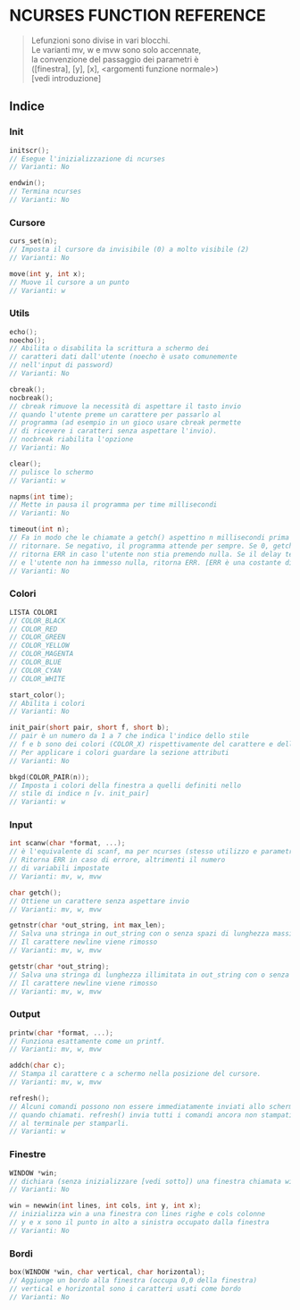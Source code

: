 # NCURSES FUNCTION REFERENCE <!-- omit in toc -->
> Lefunzioni sono divise in vari blocchi.  
> Le varianti mv, w e mvw sono solo accennate,  
> la convenzione del passaggio dei parametri è  
> ([finestra], [y], [x], \<argomenti funzione normale\>)  
> [vedi introduzione]

## Indice <!-- omit in toc -->

### Init
```c
initscr();
// Esegue l'inizializzazione di ncurses
// Varianti: No
```
```c
endwin();
// Termina ncurses
// Varianti: No
```

### Cursore
```c
curs_set(n);
// Imposta il cursore da invisibile (0) a molto visibile (2)
// Varianti: No
```
```c
move(int y, int x);
// Muove il cursore a un punto
// Varianti: w
```

### Utils
```c
echo();
noecho();
// Abilita o disabilita la scrittura a schermo dei
// caratteri dati dall'utente (noecho è usato comunemente
// nell'input di password)
// Varianti: No
```
```c
cbreak();
nocbreak();
// cbreak rimuove la necessità di aspettare il tasto invio
// quando l'utente preme un carattere per passarlo al
// programma (ad esempio in un gioco usare cbreak permette 
// di ricevere i caratteri senza aspettare l'invio).
// nocbreak riabilita l'opzione
// Varianti: No
```
```c
clear();
// pulisce lo schermo
// Varianti: w
```
```c
napms(int time);
// Mette in pausa il programma per time millisecondi
// Varianti: No
```
```c
timeout(int n);
// Fa in modo che le chiamate a getch() aspettino n millisecondi prima di 
// ritornare. Se negativo, il programma attende per sempre. Se 0, getch()
// ritorna ERR in caso l'utente non stia premendo nulla. Se il delay termina
// e l'utente non ha immesso nulla, ritorna ERR. [ERR è una costante di ncurses]
// Varianti: No
```

### Colori
```c
LISTA COLORI
// COLOR_BLACK
// COLOR_RED
// COLOR_GREEN
// COLOR_YELLOW
// COLOR_MAGENTA
// COLOR_BLUE
// COLOR_CYAN
// COLOR_WHITE
```
```c
start_color();
// Abilita i colori
// Varianti: No
```
```c
init_pair(short pair, short f, short b);
// pair è un numero da 1 a 7 che indica l'indice dello stile
// f e b sono dei colori (COLOR_X) rispettivamente del carattere e dello sfondo
// Per applicare i colori guardare la sezione attributi
// Varianti: No
```
```c
bkgd(COLOR_PAIR(n));
// Imposta i colori della finestra a quelli definiti nello 
// stile di indice n [v. init_pair]
// Varianti: w
```
### Input
```c
int scanw(char *format, ...);
// è l'equivalente di scanf, ma per ncurses (stesso utilizzo e parametri)
// Ritorna ERR in caso di errore, altrimenti il numero
// di variabili impostate
// Varianti: mv, w, mvw
```
```c
char getch();
// Ottiene un carattere senza aspettare invio
// Varianti: mv, w, mvw
```
```c
getnstr(char *out_string, int max_len);
// Salva una stringa in out_string con o senza spazi di lunghezza massima max_len
// Il carattere newline viene rimosso
// Varianti: mv, w, mvw
```
```c
getstr(char *out_string);
// Salva una stringa di lunghezza illimitata in out_string con o senza spazi
// Il carattere newline viene rimosso
// Varianti: mv, w, mvw
```

### Output
```c
printw(char *format, ...);
// Funziona esattamente come un printf.
// Varianti: mv, w, mvw
```
```c
addch(char c);
// Stampa il carattere c a schermo nella posizione del cursore.
// Varianti: mv, w, mvw
```
```c
refresh();
// Alcuni comandi possono non essere immediatamente inviati allo schermo
// quando chiamati. refresh() invia tutti i comandi ancora non stampati a schermo
// al terminale per stamparli.
// Varianti: w
```
### Finestre
```c
WINDOW *win;
// dichiara (senza inizializzare [vedi sotto]) una finestra chiamata win.
// Varianti: No
```
```c
win = newwin(int lines, int cols, int y, int x);
// inizializza win a una finestra con lines righe e cols colonne
// y e x sono il punto in alto a sinistra occupato dalla finestra
// Varianti: No
```

### Bordi
```c
box(WINDOW *win, char vertical, char horizontal);
// Aggiunge un bordo alla finestra (occupa 0,0 della finestra)
// vertical e horizontal sono i caratteri usati come bordo
// Varianti: No
```